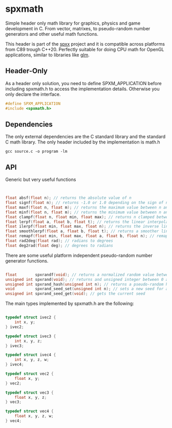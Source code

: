 # spxmath

Simple header only math library for graphics, physics and game development in C.
From vector, matrixes, to pseudo-random number generators and other useful math
functions.

This header is part of the [spxx](https://github.com/LogicEu/spxx.git) project and 
it is compatible across platforms from C89 trough C++20. Perfectly suitable for
doing CPU math for OpenGL applications, similar to libraries like 
[glm](https://github.com/g-truc/glm.git).

## Header-Only

As a header only solution, you need to define 
SPXM_APPLICATION before including spxmath.h to access the
implementation details. Otherwise you only declare the interface.

```C
#define SPXM_APPLICATION
#include <spxmath.h>
```

## Dependencies

The only external dependencies are the C standard library and the standard C math
library. The only header included by the implementation is math.h

```shell
gcc source.c -o program -lm
```

## API

Generic but very useful functions

```C


float absf(float n); // returns the absolute value of n
float signf(float n); // returns -1.0 or 1.0 depending on the sign of n
float maxf(float n, float m); // returns the maximum value between n and m
float minf(float n, float m); // returns the minimum value between n and m
float clampf(float n, float min, float max); // returns n clamped between n and m
float lerpf(float a, float b, float t); // returns the linear interpolation of a to b at t
float ilerpf(float min, float max, float n); // returns the inverse linear interpolation
float smoothlerpf(float a, float b, float t); // returns a smoother linear interpolation
float remapf(float min, float max, float a, float b, float n); // remaps coordinates
float rad2deg(float rad); // radians to degrees
float deg2rad(float deg); // degrees to radians


```

There are some useful platform independent pseudo-random number generator functions.


```C

float        spxrandf(void); // returns a normalized random value between 0.0 and 1.0
unsigned int spxrand(void); // returns and unsigned integer between 0 and SPXM_RANDMAX
unsigned int spxrand_hash(unsigned int n); // returns a pseudo-random hash seeded at n
void         spxrand_seed_set(unsigned int n); // sets a new seed for all random functions
unsigned int spxrand_seed_get(void); // gets the current seed

```

The main types implemented by spxmath.h are the following:

```C

typedef struct ivec2 {
    int x, y;
} ivec2;

typedef struct ivec3 {
    int x, y, z;
} ivec3;

typedef struct ivec4 {
    int x, y, z, w;
} ivec4;

typedef struct vec2 {
    float x, y;
} vec2;

typedef struct vec3 {
    float x, y, z;
} vec3;

typedef struct vec4 {
    float x, y, z, w;
} vec4;


```


